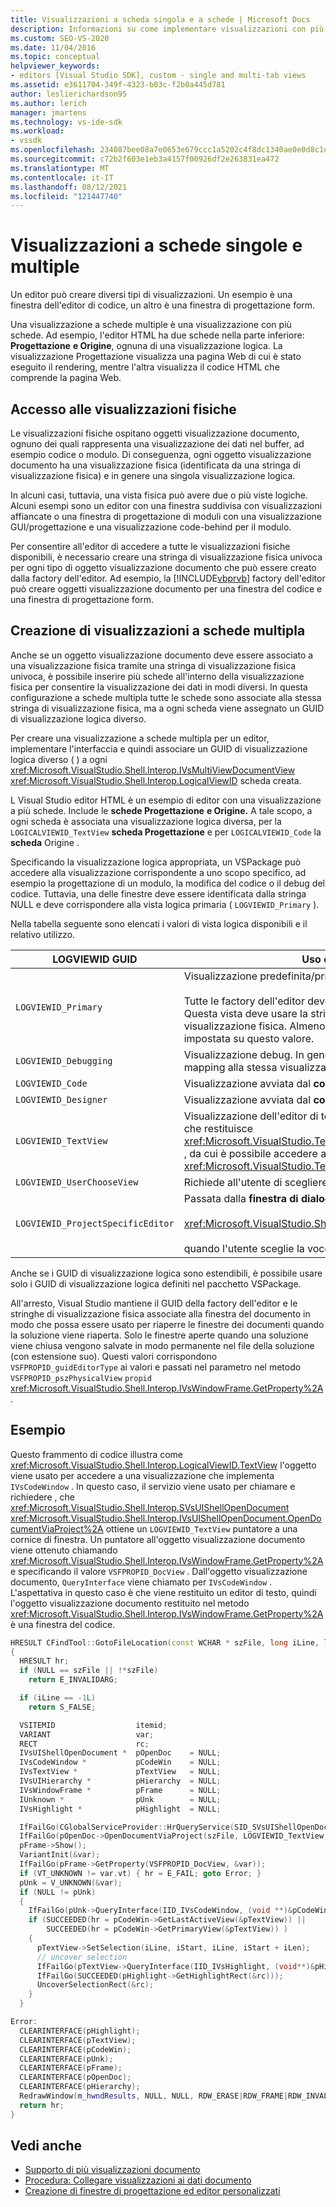 ```yaml
---
title: Visualizzazioni a scheda singola e a schede | Microsoft Docs
description: Informazioni su come implementare visualizzazioni con più schede negli editor, ad esempio finestre dell'editor di codice e una finestra di progettazione form.
ms.custom: SEO-VS-2020
ms.date: 11/04/2016
ms.topic: conceptual
helpviewer_keywords:
- editors [Visual Studio SDK], custom - single and multi-tab views
ms.assetid: e3611704-349f-4323-b03c-f2b0a445d781
author: leslierichardson95
ms.author: lerich
manager: jmartens
ms.technology: vs-ide-sdk
ms.workload:
- vssdk
ms.openlocfilehash: 234087bee08a7e0653e679ccc1a5202c4f8dc1340ae0e0d8c1dbbb2377751c88
ms.sourcegitcommit: c72b2f603e1eb3a4157f00926df2e263831ea472
ms.translationtype: MT
ms.contentlocale: it-IT
ms.lasthandoff: 08/12/2021
ms.locfileid: "121447740"
---
```

# <a name="single-and-multi-tab-views"></a>Visualizzazioni a schede singole e multiple
Un editor può creare diversi tipi di visualizzazioni. Un esempio è una finestra dell'editor di codice, un altro è una finestra di progettazione form.

 Una visualizzazione a schede multiple è una visualizzazione con più schede. Ad esempio, l'editor HTML ha due schede nella parte inferiore: **Progettazione** **e Origine**, ognuna di una visualizzazione logica. La visualizzazione Progettazione visualizza una pagina Web di cui è stato eseguito il rendering, mentre l'altra visualizza il codice HTML che comprende la pagina Web.

## <a name="accessing-physical-views"></a>Accesso alle visualizzazioni fisiche
 Le visualizzazioni fisiche ospitano oggetti visualizzazione documento, ognuno dei quali rappresenta una visualizzazione dei dati nel buffer, ad esempio codice o modulo. Di conseguenza, ogni oggetto visualizzazione documento ha una visualizzazione fisica (identificata da una stringa di visualizzazione fisica) e in genere una singola visualizzazione logica.

 In alcuni casi, tuttavia, una vista fisica può avere due o più viste logiche. Alcuni esempi sono un editor con una finestra suddivisa con visualizzazioni affiancate o una finestra di progettazione di moduli con una visualizzazione GUI/progettazione e una visualizzazione code-behind per il modulo.

 Per consentire all'editor di accedere a tutte le visualizzazioni fisiche disponibili, è necessario creare una stringa di visualizzazione fisica univoca per ogni tipo di oggetto visualizzazione documento che può essere creato dalla factory dell'editor. Ad esempio, la [!INCLUDE[vbprvb](../code-quality/includes/vbprvb_md.md)] factory dell'editor può creare oggetti visualizzazione documento per una finestra del codice e una finestra di progettazione form.

## <a name="creating-multi-tabbed-views"></a>Creazione di visualizzazioni a schede multipla
 Anche se un oggetto visualizzazione documento deve essere associato a una visualizzazione fisica tramite una stringa di visualizzazione fisica univoca, è possibile inserire più schede all'interno della visualizzazione fisica per consentire la visualizzazione dei dati in modi diversi. In questa configurazione a schede multipla tutte le schede sono associate alla stessa stringa di visualizzazione fisica, ma a ogni scheda viene assegnato un GUID di visualizzazione logica diverso.

 Per creare una visualizzazione a schede multipla per un editor, implementare l'interfaccia e quindi associare un GUID di visualizzazione logica diverso ( ) a ogni <xref:Microsoft.VisualStudio.Shell.Interop.IVsMultiViewDocumentView> <xref:Microsoft.VisualStudio.Shell.Interop.LogicalViewID> scheda creata.

 L Visual Studio editor HTML è un esempio di editor con una visualizzazione a più schede. Include le **schede Progettazione** **e Origine.** A tale scopo, a ogni scheda è associata una visualizzazione logica diversa, per la `LOGICALVIEWID_TextView` **scheda Progettazione** e per `LOGICALVIEWID_Code` la **scheda** Origine .

 Specificando la visualizzazione logica appropriata, un VSPackage può accedere alla visualizzazione corrispondente a uno scopo specifico, ad esempio la progettazione di un modulo, la modifica del codice o il debug del codice. Tuttavia, una delle finestre deve essere identificata dalla stringa NULL e deve corrispondere alla vista logica primaria ( `LOGVIEWID_Primary` ).

 Nella tabella seguente sono elencati i valori di vista logica disponibili e il relativo utilizzo.

|LOGVIEWID GUID|Uso consigliato|
|--------------------|---------------------|
|`LOGVIEWID_Primary`|Visualizzazione predefinita/primaria della factory dell'editor.<br /><br /> Tutte le factory dell'editor devono supportare questo valore. Questa vista deve usare la stringa NULL come stringa di visualizzazione fisica. Almeno una vista logica deve essere impostata su questo valore.|
|`LOGVIEWID_Debugging`|Visualizzazione debug. In genere, `LOGVIEWID_Debugging` esegue il mapping alla stessa visualizzazione di `LOGVIEWID_Code` .|
|`LOGVIEWID_Code`|Visualizzazione avviata dal **comando Visualizza** codice.|
|`LOGVIEWID_Designer`|Visualizzazione avviata dal **comando Visualizza** modulo.|
|`LOGVIEWID_TextView`|Visualizzazione dell'editor di testo. Si tratta della visualizzazione che restituisce <xref:Microsoft.VisualStudio.TextManager.Interop.IVsCodeWindow> , da cui è possibile accedere a <xref:Microsoft.VisualStudio.TextManager.Interop.IVsTextView> .|
|`LOGVIEWID_UserChooseView`|Richiede all'utente di scegliere la visualizzazione da usare.|
|`LOGVIEWID_ProjectSpecificEditor`|Passata dalla **finestra di dialogo** Apri con a<br /><br /> <xref:Microsoft.VisualStudio.Shell.Interop.IVsProject.OpenItem%2A><br /><br /> quando l'utente sceglie la voce "(Project editor predefinito)".|

 Anche se i GUID di visualizzazione logica sono estendibili, è possibile usare solo i GUID di visualizzazione logica definiti nel pacchetto VSPackage.

 All'arresto, Visual Studio mantiene il GUID della factory dell'editor e le stringhe di visualizzazione fisica associate alla finestra del documento in modo che possa essere usato per riaperre le finestre dei documenti quando la soluzione viene riaperta. Solo le finestre aperte quando una soluzione viene chiusa vengono salvate in modo permanente nel file della soluzione (con estensione suo). Questi valori corrispondono `VSFPROPID_guidEditorType` ai valori e passati nel parametro nel metodo `VSFPROPID_pszPhysicalView` `propid` <xref:Microsoft.VisualStudio.Shell.Interop.IVsWindowFrame.GetProperty%2A> .

## <a name="example"></a>Esempio
 Questo frammento di codice illustra come <xref:Microsoft.VisualStudio.Shell.Interop.LogicalViewID.TextView> l'oggetto viene usato per accedere a una visualizzazione che implementa `IVsCodeWindow` . In questo caso, il servizio viene usato per chiamare e richiedere , che <xref:Microsoft.VisualStudio.Shell.Interop.SVsUIShellOpenDocument> <xref:Microsoft.VisualStudio.Shell.Interop.IVsUIShellOpenDocument.OpenDocumentViaProject%2A> ottiene un `LOGVIEWID_TextView` puntatore a una cornice di finestra. Un puntatore all'oggetto visualizzazione documento viene ottenuto chiamando <xref:Microsoft.VisualStudio.Shell.Interop.IVsWindowFrame.GetProperty%2A> e specificando il valore `VSFPROPID_DocView` . Dall'oggetto visualizzazione documento, `QueryInterface` viene chiamato per `IVsCodeWindow` . L'aspettativa in questo caso è che viene restituito un editor di testo, quindi l'oggetto visualizzazione documento restituito nel metodo <xref:Microsoft.VisualStudio.Shell.Interop.IVsWindowFrame.GetProperty%2A> è una finestra del codice.

```cpp
HRESULT CFindTool::GotoFileLocation(const WCHAR * szFile, long iLine, long iStart, long iLen)
{
  HRESULT hr;
  if (NULL == szFile || !*szFile)
    return E_INVALIDARG;

  if (iLine == -1L)
    return S_FALSE;

  VSITEMID                  itemid;
  VARIANT                   var;
  RECT                      rc;
  IVsUIShellOpenDocument *  pOpenDoc    = NULL;
  IVsCodeWindow *           pCodeWin    = NULL;
  IVsTextView *             pTextView   = NULL;
  IVsUIHierarchy *          pHierarchy  = NULL;
  IVsWindowFrame *          pFrame      = NULL;
  IUnknown *                pUnk        = NULL;
  IVsHighlight *            pHighlight  = NULL;

  IfFailGo(CGlobalServiceProvider::HrQueryService(SID_SVsUIShellOpenDocument, IID_IVsUIShellOpenDocument, (void **)&pOpenDoc));
  IfFailGo(pOpenDoc->OpenDocumentViaProject(szFile, LOGVIEWID_TextView, NULL, &pHierarchy, &itemid, &pFrame));
  pFrame->Show();
  VariantInit(&var);
  IfFailGo(pFrame->GetProperty(VSFPROPID_DocView, &var));
  if (VT_UNKNOWN != var.vt) { hr = E_FAIL; goto Error; }
  pUnk = V_UNKNOWN(&var);
  if (NULL != pUnk)
  {
    IfFailGo(pUnk->QueryInterface(IID_IVsCodeWindow, (void **)&pCodeWin));
    if (SUCCEEDED(hr = pCodeWin->GetLastActiveView(&pTextView)) ||
        SUCCEEDED(hr = pCodeWin->GetPrimaryView(&pTextView)) )
    {
      pTextView->SetSelection(iLine, iStart, iLine, iStart + iLen);
      // uncover selection
      IfFailGo(pTextView->QueryInterface(IID_IVsHighlight, (void**)&pHighlight));
      IfFailGo(SUCCEEDED(pHighlight->GetHighlightRect(&rc)));
      UncoverSelectionRect(&rc);
    }
  }

Error:
  CLEARINTERFACE(pHighlight);
  CLEARINTERFACE(pTextView);
  CLEARINTERFACE(pCodeWin);
  CLEARINTERFACE(pUnk);
  CLEARINTERFACE(pFrame);
  CLEARINTERFACE(pOpenDoc);
  CLEARINTERFACE(pHierarchy);
  RedrawWindow(m_hwndResults, NULL, NULL, RDW_ERASE|RDW_FRAME|RDW_INVALIDATE|RDW_ALLCHILDREN);
  return hr;
}
```

## <a name="see-also"></a>Vedi anche
- [Supporto di più visualizzazioni documento](../extensibility/supporting-multiple-document-views.md)
- [Procedura: Collegare visualizzazioni ai dati documento](../extensibility/how-to-attach-views-to-document-data.md)
- [Creazione di finestre di progettazione ed editor personalizzati](../extensibility/creating-custom-editors-and-designers.md)
